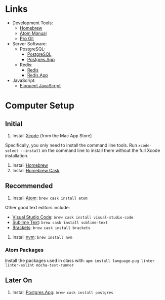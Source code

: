 # Links

* Development Tools:
  * [Homebrew][homebrew]
  * [Atom Manual](http://flight-manual.atom.io)
  * [Pro Git](https://git-scm.com/book/en/v2)
* Server Software:
  * PostgreSQL:
    * [PostgreSQL](https://www.postgresql.org)
    * [Postgres.App](http://postgresapp.com)
  * Redis:
    * [Redis](https://redis.io)
    * [Redis.App](http://jpadilla.github.io/redisapp/)
* JavaScript:
  * [Eloquent JavaScript](http://eloquentjavascript.net)

# Computer Setup

## Initial
1. Install [Xcode](https://developer.apple.com/xcode/) (from the Mac App Store)

  Specifically, you only need to install the command line tools. Run `xcode-select --install` on the command line to install them without the full Xcode installation.

1. Install [Homebrew][homebrew]
1. Install [Homebrew Cask](https://caskroom.github.io)

## Recommended
1. Install [Atom][atom]: `brew cask install atom`

  Other good text editors include:
  * [Visual Studio Code](https://code.visualstudio.com): `brew cask install visual-studio-code`
  * [Sublime Text](https://www.sublimetext.com): `brew cask install sublime-text`
  * [Brackets](http://brackets.io): `brew cask install brackets`

1. Install [nvm](https://github.com/creationix/nvm): `brew install nvm`

### Atom Packages
Install the packages used in class with: `apm install language-pug linter linter-eslint mocha-test-runner`

## Later On
1. Install [Postgres.App][postgresapp]: `brew cask install postgres`

[homebrew]: http://brew.sh
[atom]: http://atom.io
[postgresapp]: http://postgresapp.com
